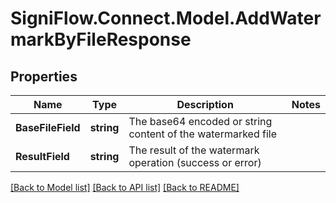 # SigniFlow.Connect.Model.AddWatermarkByFileResponse

## Properties

Name | Type | Description | Notes
------------ | ------------- | ------------- | -------------
**BaseFileField** | **string** | The base64 encoded or string content of the watermarked file | 
**ResultField** | **string** | The result of the watermark operation (success or error) | 

[[Back to Model list]](../README.md#documentation-for-models) [[Back to API list]](../README.md#documentation-for-api-endpoints) [[Back to README]](../README.md)

